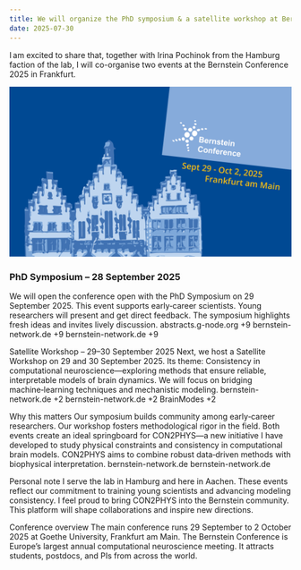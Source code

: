 ```yaml
---
title: We will organize the PhD symposium & a satellite workshop at Bernstein Conference 2025!
date: 2025-07-30
---
```


I am excited to share that, together with Irina Pochinok from the Hamburg faction of the lab, I will co-organise two events at the Bernstein Conference 2025 in Frankfurt.

![Bernstein logo](bernstein.png)
<!--more-->

### PhD Symposium – 28 September 2025
We will open the conference open with the PhD Symposium on 29 September 2025. This event supports early‑career scientists. Young researchers will present and get direct feedback. The symposium highlights fresh ideas and invites lively discussion. 
abstracts.g-node.org
+9
bernstein-network.de
+9
bernstein-network.de
+9

Satellite Workshop – 29–30 September 2025
Next, we host a Satellite Workshop on 29 and 30 September 2025. Its theme: Consistency in computational neuroscience—exploring methods that ensure reliable, interpretable models of brain dynamics. We will focus on bridging machine‑learning techniques and mechanistic modeling. 
bernstein-network.de
+2
bernstein-network.de
+2
BrainModes
+2

Why this matters
Our symposium builds community among early‑career researchers. Our workshop fosters methodological rigor in the field. Both events create an ideal springboard for CON2PHYS—a new initiative I have developed to study physical constraints and consistency in computational brain models. CON2PHYS aims to combine robust data‑driven methods with biophysical interpretation. 
bernstein-network.de
bernstein-network.de

Personal note
I serve the lab in Hamburg and here in Aachen. These events reflect our commitment to training young scientists and advancing modeling consistency. I feel proud to bring CON2PHYS into the Bernstein community. This platform will shape collaborations and inspire new directions.

Conference overview
The main conference runs 29 September to 2 October 2025 at Goethe University, Frankfurt am Main. The Bernstein Conference is Europe’s largest annual computational neuroscience meeting. It attracts students, postdocs, and PIs from across the world.